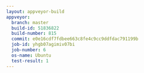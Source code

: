```yaml
---
layout: appveyor-build
appveyor:
  branch: master
  build-id: 51836822
  build-number: 815
  commit: e0e16cdf7fdbee663c8fe4c9cc9ddfdac791199b
  job-id: yhgb07agimiv07bi
  job-number: 6
  os-name: Ubuntu
  test-result: 1
---
```

